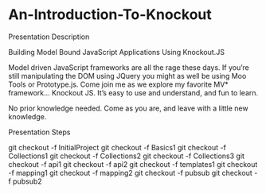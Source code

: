An-Introduction-To-Knockout
===========================

Presentation Description

Building Model Bound JavaScript Applications Using Knockout.JS

Model driven JavaScript frameworks are all the rage these days.  If you’re still manipulating the DOM using JQuery you might as well be using Moo Tools or Prototype.js.  Come join me as we explore my favorite MV* framework…  Knockout JS.
It’s easy to use and understand, and fun to learn.  

No prior knowledge needed.  Come as you are, and leave with a little new knowledge.


Presentation Steps

git checkout -f InitialProject
git checkout -f Basics1
git checkout -f Collections1
git checkout -f Collections2
git checkout -f Collections3
git checkout -f api1
git checkout -f api2
git checkout -f templates1
git checkout -f mapping1
git checkout -f mapping2
git checkout -f pubsub
git checkout -f pubsub2
